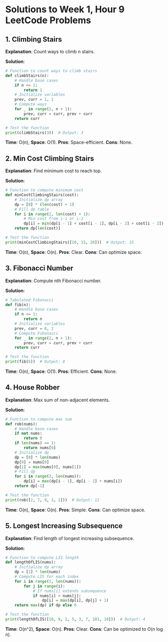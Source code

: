 # Solutions to Week 1, Hour 9 LeetCode Problems

## 1. Climbing Stairs
**Explanation**: Count ways to climb n stairs.

**Solution**:
```python
# Function to count ways to climb stairs
def climbStairs(n):
    # Handle base cases
    if n <= 1:
        return 1
    # Initialize variables
    prev, curr = 1, 1
    # Compute ways
    for _ in range(2, n + 1):
        prev, curr = curr, prev + curr
    return curr

# Test the function
print(climbStairs(3))  # Output: 3
```
**Time**: O(n), **Space**: O(1). **Pros**: Space-efficient. **Cons**: None.

## 2. Min Cost Climbing Stairs
**Explanation**: Find minimum cost to reach top.

**Solution**:
```python
# Function to compute minimum cost
def minCostClimbingStairs(cost):
    # Initialize dp array
    dp = [0] * (len(cost) + 1)
    # Fill dp table
    for i in range(2, len(cost) + 1):
        # Min cost from i-1 or i-2
        dp[i] = min(dp[i - 1] + cost[i - 1], dp[i - 2] + cost[i - 2])
    return dp[len(cost)]

# Test the function
print(minCostClimbingStairs([10, 15, 20]))  # Output: 15
```
**Time**: O(n), **Space**: O(n). **Pros**: Clear. **Cons**: Can optimize space.

## 3. Fibonacci Number
**Explanation**: Compute nth Fibonacci number.

**Solution**:
```python
# Tabulated Fibonacci
def fib(n):
    # Handle base cases
    if n <= 1:
        return n
    # Initialize variables
    prev, curr = 0, 1
    # Compute Fibonacci
    for _ in range(2, n + 1):
        prev, curr = curr, prev + curr
    return curr

# Test the function
print(fib(6))  # Output: 8
```
**Time**: O(n), **Space**: O(1). **Pros**: Efficient. **Cons**: None.

## 4. House Robber
**Explanation**: Max sum of non-adjacent elements.

**Solution**:
```python
# Function to compute max sum
def rob(nums):
    # Handle base cases
    if not nums:
        return 0
    if len(nums) == 1:
        return nums[0]
    # Initialize dp
    dp = [0] * len(nums)
    dp[0] = nums[0]
    dp[1] = max(nums[0], nums[1])
    # Fill dp
    for i in range(2, len(nums)):
        dp[i] = max(dp[i - 1], dp[i - 2] + nums[i])
    return dp[-1]

# Test the function
print(rob([2, 7, 9, 3, 1]))  # Output: 12
```
**Time**: O(n), **Space**: O(n). **Pros**: Simple. **Cons**: Can optimize space.

## 5. Longest Increasing Subsequence
**Explanation**: Find length of longest increasing subsequence.

**Solution**:
```python
# Function to compute LIS length
def lengthOfLIS(nums):
    # Initialize dp array
    dp = [1] * len(nums)
    # Compute LIS for each index
    for i in range(1, len(nums)):
        for j in range(i):
            # If nums[i] extends subsequence
            if nums[i] > nums[j]:
                dp[i] = max(dp[i], dp[j] + 1)
    return max(dp) if dp else 0

# Test the function
print(lengthOfLIS([10, 9, 2, 5, 3, 7, 101, 18]))  # Output: 4
```
**Time**: O(n^2), **Space**: O(n). **Pros**: Clear. **Cons**: Can be optimized to O(n log n).